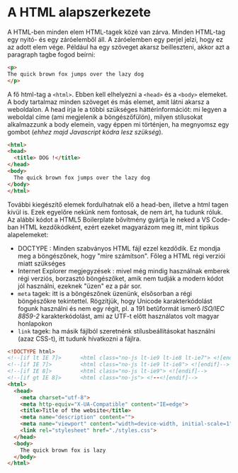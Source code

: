 # A HTML alapszerkezete

A HTML-ben minden elem HTML-tagek közé van zárva. Minden HTML-tag egy nyitó- és egy záróelemből áll. A záróelemben egy perjel jelzi, hogy ez az adott elem vége. Például ha egy szöveget akarsz beilleszteni, akkor azt a paragraph tagbe fogod beírni:

```html
<p>
The quick brown fox jumps over the lazy dog
</p>
```

A fő html-tag a `<html>`. Ebben kell elhelyezni a `<head>` és a `<body>` elemeket. A body tartalmaz minden szöveget és más elemet, amit látni akarsz a weboldalon. A head írja le a többi szükséges háttérinformációt: mi legyen a weboldal címe (ami megjelenik a böngészőfülön), milyen stílusokat alkalmazzunk a body elemein, vagy éppen mi történjen, ha megnyomsz egy gombot (_ehhez majd Javascript kódra lesz szükség_).

```html
<html>
<head>
  <title> DOG !</title>
</head>
<body>
  The quick brown fox jumps over the lazy dog
</body>
</html>
```

További kiegészítő elemek fordulhatnak elő a head-ben, illetve a html tagen kívül is. Ezek egyelőre nekünk nem fontosak, de nem árt, ha tudunk róluk. Az alábbi kódot a HTML5 Boilerplate bővítmény gyártja le neked a VS Code-ban HTML kezdőkódként, ezért ezeket magyarázom meg itt, mint tipikus alapelemeket:
- DOCTYPE : Minden szabványos HTML fájl ezzel kezdődik. Ez mondja meg a böngészőnek, hogy "mire számítson". Főleg a HTML régi verziói miatt szükséges
- Internet Explorer megjegyzések : mivel még mindig használnak emberek régi verziós, borzasztó böngészőket, amik nem tudják a modern kódot jól használni, ezeknek "üzen" ez a pár sor.
- `meta` tagek: itt is a böngészőnek üzenünk, elsősorban a régi böngészőkre tekintettel. Rögzítjük, hogy Unicode karakterkódolást fogunk használni és nem egy régit, pl. a 191 betűformát ismerő _ISO/IEC 8859-2_ karakterkódolást, ami az UTF-t előtt használatos volt magyar honlapokon
- `link` tagek: ha másik fájlból szeretnénk stílusbeállításokat használni (azaz CSS-t), itt tudunk hívatkozni a fájlra.

```html
<!DOCTYPE html>
<!--[if lt IE 7]>      <html class="no-js lt-ie9 lt-ie8 lt-ie7"> <![endif]-->
<!--[if IE 7]>         <html class="no-js lt-ie9 lt-ie8"> <![endif]-->
<!--[if IE 8]>         <html class="no-js lt-ie9"> <![endif]-->
<!--[if gt IE 8]>      <html class="no-js"> <!--<![endif]-->
<html>
  <head>
    <meta charset="utf-8">
    <meta http-equiv="X-UA-Compatible" content="IE=edge">
    <title>Title of the website</title>
    <meta name="description" content="">
    <meta name="viewport" content="width=device-width, initial-scale=1">
    <link rel="stylesheet" href="./styles.css">
  </head>
  <body>
    The quick brown fox is lazy
  </body>
</html>
```
